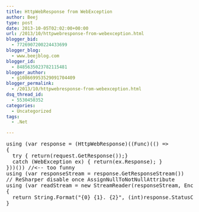```yaml
---
title: HttpWebResponse from WebException
author: Beej
type: post
date: 2013-10-05T02:02:00+00:00
url: /2013/10/httpwebresponse-from-webexception.html
blogger_bid:
  - 7726907200224433699
blogger_blog:
  - www.beejblog.com
blogger_id:
  - 8485635023782115481
blogger_author:
  - g108669953529091704409
blogger_permalink:
  - /2013/10/httpwebresponse-from-webexception.html
dsq_thread_id:
  - 5530450352
categories:
  - Uncategorized
tags:
  - .Net

---
```

<pre class="prettyprint">using (var response = (HttpWebResponse)((Func<WebResponse>)(() =>
{
&nbsp; try { return(request.GetResponse());}
&nbsp; catch (WebException ex) { return(ex.Response); }
}))()) //<-- too funny
using (var responseStream = response.GetResponseStream())
// ReSharper disable once AssignNullToNotNullAttribute
using (var readStream = new StreamReader(responseStream, Encoding.UTF8))
{
&nbsp; return String.Format("{0} {1}. {2}", (int)response.StatusCode, response.StatusCode, readStream.ReadToEnd());
}
</pre>